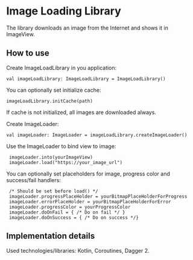 # Image Loading Library

The library downloads an image from the Internet and shows it in ImageView.

## How to use

Create ImageLoadLibrary in you application:

    val imageLoadLibrary: ImageLoadLibrary = ImageLoadLibrary()
 
You can optionally set initialize cache:

    imageLoadLibrary.initCache(path)
If cache is not initialized, all images are downloaded always.   
 
 
Create ImageLoader:
 
    val imageLoader: ImageLoader = imageLoadLibrary.createImageLoader()
 
 Use the ImageLoader to bind view to image:
 
     imageLoader.into(yourImageView) 
     imageLoader.load("https://your_image_url")

You can optionally set placeholders for image, progress color and success/fail handlers:

     /* Should be set before load() */
     imageLoader.progressPlaceHolder = yourBitmapPlaceHolderForProgress
     imageLoader.errorPlaceHolder = yourBitmapPlaceHolderForError
     imageLoader.progressColor = yourProgressColor
     imageLoader.doOnFail = { /* Do on fail */ }
     imageLoader.doOnSuccess = { /* Do on success */}
  

## Implementation details

Used technologies/libraries: Kotlin, Coroutines, Dagger 2.


  
  